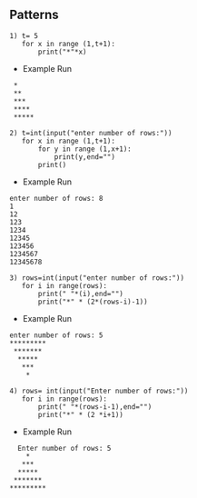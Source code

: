## Patterns
```
1) t= 5
   for x in range (1,t+1):
       print("*"*x)
```
- Example Run
```
 *
 **
 ***
 ****
 *****
```
```
2) t=int(input("enter number of rows:"))
   for x in range (1,t+1):
       for y in range (1,x+1):
           print(y,end="")
       print()
```
- Example Run
```
enter number of rows: 8
1
12
123
1234
12345
123456
1234567
12345678
```
```
3) rows=int(input("enter number of rows:"))
   for i in range(rows):
       print(" "*(i),end="")
       print("*" * (2*(rows-i)-1))
```
- Example Run
```
enter number of rows: 5
*********
 *******
  *****
   ***
    *
```  
```
4) rows= int(input("Enter number of rows:"))
   for i in range(rows):
       print(" "*(rows-i-1),end="")
       print("*" * (2 *i+1))
```
- Example Run
```
  Enter number of rows: 5
    *
   ***
  *****
 *******
*********
```
